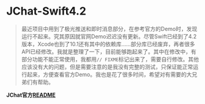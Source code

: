 # JChat-Swift4.2
> 最近项目中用到了极光推送和即时消息部分，在参考官方的Demo时，发现运行不起来。究其原因就官网Demo迟迟没有更新。尽管Swift已经到了4.2版本，Xcode也到了10.1还有其中的依赖库……部分库已经废弃，再者很多API已经修改。我就是整理了一下，目前能够跑起来了。其中在修改中，有部分功能不能正常使用，我都用`// FIXME`标记出来了，需要自行修改。其他应该没有大的问题，但是需要注意的是我没有完整的测试，只保证能正常运行起来，方便查看官方Demo。我也是花了很多时间，希望对有需要的大兄弟们有帮助。

**JChat官方[README](https://github.com/jpush/jchat-swift/blob/master/README.md)** 
